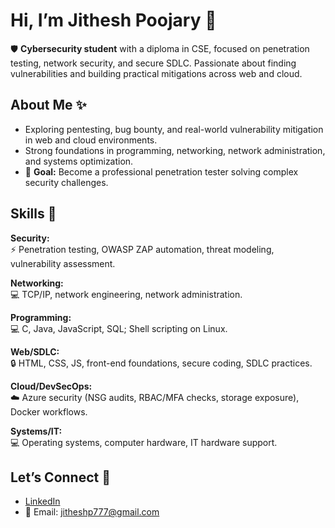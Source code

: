 # Hi, I’m Jithesh Poojary 👋

:shield: **Cybersecurity student** with a diploma in CSE, focused on penetration testing, network security, and secure SDLC. Passionate about finding vulnerabilities and building practical mitigations across web and cloud.

## About Me :sparkles:
- Exploring pentesting, bug bounty, and real-world vulnerability mitigation in web and cloud environments.
- Strong foundations in programming, networking, network administration, and systems optimization.
- :rocket: **Goal:** Become a professional penetration tester solving complex security challenges.

## Skills :toolbox:
**Security:**  
:zap: Penetration testing, OWASP ZAP automation, threat modeling, vulnerability assessment.

**Networking:**  
:computer: TCP/IP, network engineering, network administration.

**Programming:**  
:computer: C, Java, JavaScript, SQL; Shell scripting on Linux.

**Web/SDLC:**  
:lock: HTML, CSS, JS, front-end foundations, secure coding, SDLC practices.

**Cloud/DevSecOps:**  
:cloud: Azure security (NSG audits, RBAC/MFA checks, storage exposure), Docker workflows.

**Systems/IT:**  
:computer: Operating systems, computer hardware, IT hardware support.

## Let’s Connect :handshake:
- [LinkedIn](https://www.linkedin.com/in/jithesh-poojary-01347835b/)
- 📧 Email: jitheshp777@gmail.com
